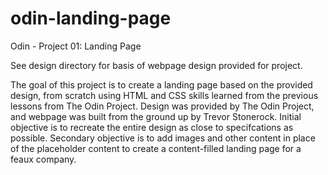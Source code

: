 # odin-landing-page
Odin - Project 01: Landing Page

See design directory for basis of webpage design provided for project.

The goal of this project is to create a landing page based on the
provided design, from scratch using HTML and CSS skills learned
from the previous lessons from The Odin Project. Design was provided
by The Odin Project, and webpage was built from the ground up by 
Trevor Stonerock. Initial objective is to recreate the entire design
as close to specifcations as possible. Secondary objective is to add
images and other content in place of the placeholder content to create 
a content-filled landing page for a feaux company.